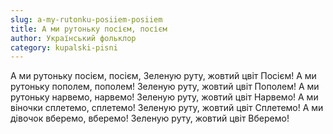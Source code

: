 ```yaml
---
slug: a-my-rutonku-posiiem-posiiem
title: А ми рутоньку посієм, посієм
author: Український фольклор
category: kupalski-pisni
---
```

А ми рутоньку посієм, посієм,
Зеленую руту, жовтий цвіт
Посієм!
А ми рутоньку пополем, пополем!
Зеленую руту, жовтий цвіт
Пополем!
А ми рутоньку нарвемо, нарвемо!
Зеленую руту, жовтий цвіт
Нарвемо!
А ми віночки сплетемо, сплетемо!
Зеленую руту, жовтий цвіт
Сплетемо!
А ми дівочок вберемо, вберемо!
Зеленую руту, жовтий цвіт
Вберемо!
